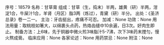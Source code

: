 序号：18579
名称：甘草膏
组成：甘草（生，捣末）半两，雄黄（研）半两，泔淀1合，牛屎汁1合，羊肾（月区）脂3两（炼过），青黛（研）半分。
出处：《圣济总录》卷一二一。
主治：牙齿挺出，疼痛不可忍。
加减：None
功效：None
用法用量：取桃枝如箸大，以绵裹头点药，热烙齿缝中10余遍，日3次。好肉生即止。
制备方法：上6味，先于铜器中微火煎3味脂汁5-7沸，次下3味药末搅匀，慢火熬成膏。
临床应用：None
各家论述：None
用药禁忌：None
附注：None
